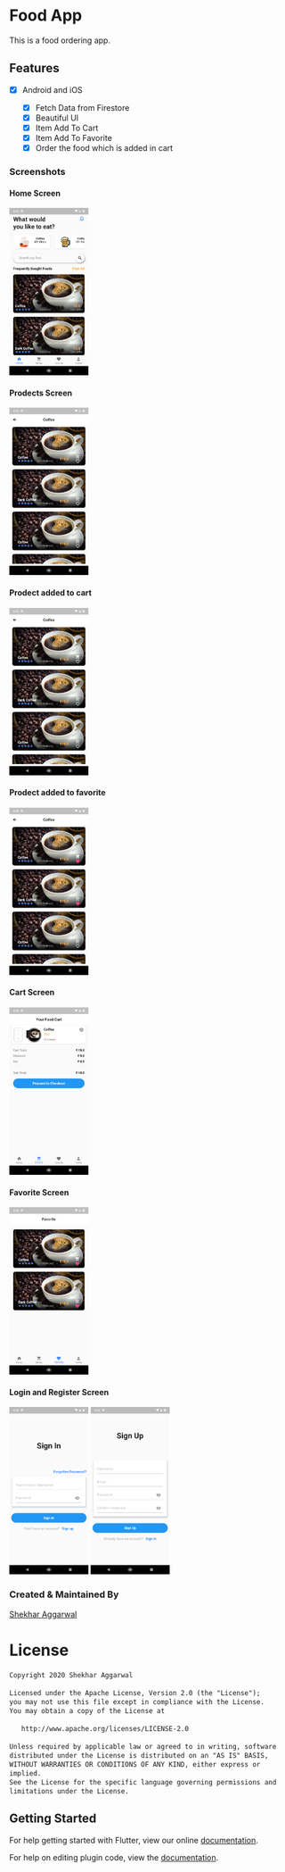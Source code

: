 # Food App

This is a food ordering app.
## Features

* [x] Android and iOS

  * [x] Fetch Data from Firestore
  * [x] Beautiful UI
  * [x] Item Add To Cart
  * [x] Item Add To Favorite
  * [x] Order the food which is added in cart

### Screenshots

#### Home Screen

<img src="1.png" height="300em" />

#### Prodects Screen

<img src="2.png" height="300em" />

#### Prodect added to cart

<img src="3.png" height="300em" />

#### Prodect added to favorite

<img src="4.png" height="300em" />

#### Cart Screen

<img src="5.png" height="300em" />

#### Favorite Screen

<img src="6.png" height="300em" />

#### Login and Register Screen

<img src="7.png" height="300em" /> <img src="8.png" height="300em" />

### Created & Maintained By
[Shekhar Aggarwal](https://github.com/shekharAggarwal)

# License

    Copyright 2020 Shekhar Aggarwal

    Licensed under the Apache License, Version 2.0 (the "License");
    you may not use this file except in compliance with the License.
    You may obtain a copy of the License at

       http://www.apache.org/licenses/LICENSE-2.0

    Unless required by applicable law or agreed to in writing, software
    distributed under the License is distributed on an "AS IS" BASIS,
    WITHOUT WARRANTIES OR CONDITIONS OF ANY KIND, either express or implied.
    See the License for the specific language governing permissions and
    limitations under the License.

## Getting Started

For help getting started with Flutter, view our online
[documentation](http://flutter.io/).

For help on editing plugin code, view the [documentation](https://flutter.io/platform-plugins/#edit-code).
